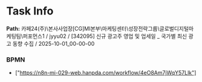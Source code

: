# Task Info

**Path:** 카페24(주)\본사사업장\[CG]MI본부\마케팅센터\성장전략그룹\글로벌디지털마케팅팀\퍼포먼스1 / jyyu02 / [342095] 신규 광고주 영업 및 업세일 _ 국가별 최신 광고 동향 수집 / 2025-10-01_00-00-00

### BPMN
- ["https://n8n-mi-029-web.hanpda.com/workflow/4eO8Am7jWqY57Llk"]

